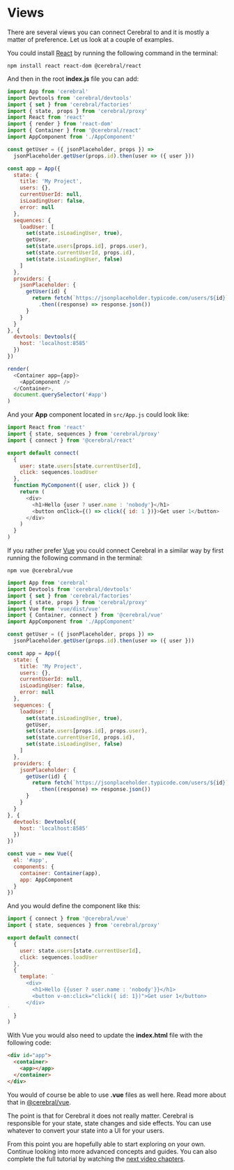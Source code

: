 # Views

There are several views you can connect Cerebral to and it is mostly a matter of preference. Let us look at a couple of examples.

You could install [React](https://reactjs.org/) by running the following command in the terminal:

`npm install react react-dom @cerebral/react`

And then in the root **index.js** file you can add:

```js
import App from 'cerebral'
import Devtools from 'cerebral/devtools'
import { set } from 'cerebral/factories'
import { state, props } from 'cerebral/proxy'
import React from 'react'
import { render } from 'react-dom'
import { Container } from '@cerebral/react'
import AppComponent from './AppComponent'

const getUser = ({ jsonPlaceholder, props }) =>
  jsonPlaceholder.getUser(props.id).then(user => ({ user }))

const app = App({
  state: {
    title: 'My Project',
    users: {},
    currentUserId: null,
    isLoadingUser: false,
    error: null
  },
  sequences: {
    loadUser: [
      set(state.isLoadingUser, true),
      getUser,
      set(state.users[props.id], props.user),
      set(state.currentUserId, props.id),
      set(state.isLoadingUser, false)
    ]
  },
  providers: {
    jsonPlaceholder: {
      getUser(id) {
        return fetch(`https://jsonplaceholder.typicode.com/users/${id}`)
          .then((response) => response.json())
      }
    }
  }  
}, {
  devtools: Devtools({
    host: 'localhost:8585'
  })
})

render(
  <Container app={app}>
    <AppComponent />
  </Container>,
  document.querySelector('#app')
)
```

And your **App** component located in `src/App.js` could look like:

```js
import React from 'react'
import { state, sequences } from 'cerebral/proxy'
import { connect } from '@cerebral/react'

export default connect(
  {
    user: state.users[state.currentUserId],
    click: sequences.loadUser
  },
  function MyComponent({ user, click }) {
    return (
      <div>
        <h1>Hello {user ? user.name : 'nobody'}</h1>
        <button onClick={() => click({ id: 1 })}>Get user 1</button>
      </div>
    )
  }
)
```

If you rather prefer [Vue](https://vuejs.org/) you could connect Cerebral in a similar way by first running the following command in the terminal:

`npm vue @cerebral/vue`

```js
import App from 'cerebral'
import Devtools from 'cerebral/devtools'
import { set } from 'cerebral/factories'
import { state, props } from 'cerebral/proxy'
import Vue from 'vue/dist/vue'
import { Container, connect } from '@cerebral/vue'
import AppComponent from './AppComponent'

const getUser = ({ jsonPlaceholder, props }) =>
  jsonPlaceholder.getUser(props.id).then(user => ({ user }))

const app = App({
  state: {
    title: 'My Project',
    users: {},
    currentUserId: null,
    isLoadingUser: false,
    error: null
  },
  sequences: {
    loadUser: [
      set(state.isLoadingUser, true),
      getUser,
      set(state.users[props.id], props.user),
      set(state.currentUserId, props.id),
      set(state.isLoadingUser, false)
    ]
  },
  providers: {
    jsonPlaceholder: {
      getUser(id) {
        return fetch(`https://jsonplaceholder.typicode.com/users/${id}`)
          .then((response) => response.json())
      }
    }
  }  
}, {
  devtools: Devtools({
    host: 'localhost:8585'
  })
})

const vue = new Vue({
  el: '#app',
  components: {
    container: Container(app),
    app: AppComponent
  }
})
```

And you would define the component like this:

```js
import { connect } from '@cerebral/vue'
import { state, sequences } from 'cerebral/proxy'

export default connect(
  {
    user: state.users[state.currentUserId],
    click: sequences.loadUser
  },
  {
    template: `
      <div>
        <h1>Hello {{user ? user.name : 'nobody'}}</h1>
        <button v-on:click="click({ id: 1})">Get user 1</button>
      </div>
`
  }
)
```

With Vue you would also need to update the **index.html** file with the following code:

```html
<div id="app">
  <container>
    <app></app>
  </container>
</div>
```

You would of course be able to use **.vue** files as well here. Read more about that in [@cerebral/vue](/views/vue).

The point is that for Cerebral it does not really matter. Cerebral is responsible for your state, state changes and side effects. You can use whatever to convert your state into a UI for your users.

From this point you are hopefully able to start exploring on your own. Continue looking into more advanced concepts and guides. You can also complete the full tutorial by watching the [next video chapters]().
